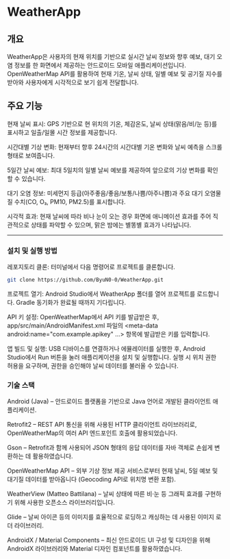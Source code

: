 # WeatherApp
## 개요
WeatherApp은 사용자의 현재 위치를 기반으로 실시간 날씨 정보와 향후 예보, 대기 오염 정보를 한 화면에서 제공하는 안드로이드 모바일 애플리케이션입니다. OpenWeatherMap API를 활용하여 현재 기온, 날씨 상태, 일별 예보 및 공기질 지수를 받아와 사용자에게 시각적으로 보기 쉽게 전달합니다.

## 주요 기능
현재 날씨 표시: GPS 기반으로 현 위치의 기온, 체감온도, 날씨 상태(맑음/비/눈 등)를 표시하고 일출/일몰 시간 정보를 제공합니다.

시간대별 기상 변화: 현재부터 향후 24시간의 시간대별 기온 변화와 날씨 예측을 스크롤 형태로 보여줍니다.

5일간 날씨 예보: 최대 5일치의 일별 날씨 예보를 제공하여 앞으로의 기상 변화를 확인할 수 있습니다.

대기 오염 정보: 미세먼지 등급(아주좋음/좋음/보통/나쁨/아주나쁨)과 주요 대기 오염물질 수치(CO, O₃, PM10, PM2.5)를 표시합니다.

시각적 효과: 현재 날씨에 따라 비나 눈이 오는 경우 화면에 애니메이션 효과를 주어 직관적으로 상태를 파악할 수 있으며, 맑은 밤에는 별똥별 효과가 나타납니다.

---
### 설치 및 실행 방법
레포지토리 클론: 터미널에서 다음 명령어로 프로젝트를 클론합니다.
```bash
git clone https://github.com/ByuN0-0/WeatherApp.git
```
프로젝트 열기: Android Studio에서 WeatherApp 폴더를 열어 프로젝트를 로드합니다. Gradle 동기화가 완료될 때까지 기다립니다.

API 키 설정: OpenWeatherMap에서 API 키를 발급받은 후, app/src/main/AndroidManifest.xml 파일의 <meta-data android:name="com.example.apikey" ...> 항목에 발급받은 키를 입력합니다.

앱 빌드 및 실행: USB 디바이스를 연결하거나 에뮬레이터를 실행한 후, Android Studio에서 Run 버튼을 눌러 애플리케이션을 설치 및 실행합니다. 실행 시 위치 권한 허용을 요구하며, 권한을 승인해야 날씨 데이터를 불러올 수 있습니다.

### 기술 스택
Android (Java) – 안드로이드 플랫폼을 기반으로 Java 언어로 개발된 클라이언트 애플리케이션.

Retrofit2 – REST API 통신을 위해 사용된 HTTP 클라이언트 라이브러리로, OpenWeatherMap의 여러 API 엔드포인트 호출에 활용되었습니다.

Gson – Retrofit과 함께 사용되어 JSON 형태의 응답 데이터를 자바 객체로 손쉽게 변환하는 데 활용하였습니다.

OpenWeatherMap API – 외부 기상 정보 제공 서비스로부터 현재 날씨, 5일 예보 및 대기질 데이터를 받아옵니다 (Geocoding API로 위치명 변환 포함).

WeatherView (Matteo Battilana) – 날씨 상태에 따른 비·눈 등 그래픽 효과를 구현하기 위해 사용한 오픈소스 라이브러리입니다.

Glide – 날씨 아이콘 등의 이미지를 효율적으로 로딩하고 캐싱하는 데 사용된 이미지 로더 라이브러리.

AndroidX / Material Components – 최신 안드로이드 UI 구성 및 디자인을 위해 AndroidX 라이브러리와 Material 디자인 컴포넌트를 활용하였습니다.
